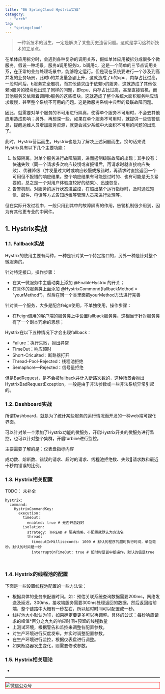 ```yaml
---
title: "06 SpringCloud Hystrix实战"
category:
  - "arch"
tag:
  - "springcloud"
---
```



> 一种新技术的诞生，一定是解决了某些历史遗留问题。这就是学习这种新技术的立足点。

在单体应用拆分时，会遇到各种复杂的调用关系，假如单体应用被拆分成很多个微服务，假设一种场景，服务a调用服务b，b调用c，这是一个简单的三节点调用关系，在正常的业务处理场景中，能够稳定运行。但是现在系统要进行一个涉及到高并发的业务场景，此时b的并发量急剧上升，这就造成了b的cpu、内存占比过高，一段时间后，b服务完全宕机，而其他请求由于依赖b的服务，这就造成了其他依赖b服务的模块也出现了同样的问题，即cpu、内存占比过高，甚至直接宕机，而其他服务又依赖着调用b服务的这些模块，这就造成了整个系统大面积服务响应请求缓慢，甚至整个系统不可用的问题。这是微服务系统中典型的级联故障问题。

因此，就需要对单个服务的不可用进行隔离，使得单个服务不可用时，不会去其他应用造成影响；另外，再想深一些，如果在单个服务不可用时，就提供一些告警信息，提醒运维人员增加服务资源，就更会减少系统中大面积不可用的问题的出现了。

此时，Hystrix营运而生。Hystrix也是为了解决上述问题而生。换句话来说Hystrix具有以下几个主要功能：

1. 故障隔离。对单个服务进行故障隔离，进而遏制级联故障的出现；其手段有：快速失败（同一个请求多次响应较慢或者报错后，再请求时就直接响应失败）、优雅降级（并发量过大时或响应较慢或报错时，再请求时直接返回一个可用但不报错的响应结果，整个响应结果有可能是过时的、也有可能是无关紧要的，总之是一个对用户体验度较好的结果）、迅速恢复。
2. 告警机制。对服务的运行状态进监控，在超出某个运行指标时，及时通过短信、邮件、电话等方式告知运维等管理人员来进行处理等。

但在实际开发过程中，一般只用到其中的故障隔离的作用，告警机制很少用到，因为有其他更专业的中间件。

## 1. Hystrix实战

### 1.1. Fallback实战

Hystrix的使用主要有两种，一种是针对某一个特定接口的，另外一种是针对整个微服务的。

针对特定接口，操作步骤：

- 在某一微服务中主启动类上添加 @EnableHystrix 的开关；
- 在具体的服务类上面添加 @HystrixCommond(fallbackMethod = "yourMethod")，然后在同一个类里面把yourMethod方法进行完善

针对某一个服务，大多是配合feign使用，不单独使用，操作步骤：

- 在Feign调用的客户端的服务类上中设置fallback服务类，这相当于针对服务类有了一个副本冗余的思想；

Hystrix在以下五种情况下才会出现fallback：

- Failure：执行失败，抛出异常
- TimeOut：响应超时
- Short-Cricuited：断路器打开
- Thread-Pool-Rejected：线程池拒绝
- Semaphore—Rejected：信号量拒绝

但是BadRequest，是不会被fallback并计入断路次数的，这种场景会抛出HystrixBadRequestException，一般是由于非法参数或一些非法系统异常引起的。

### 1.2. Dashboard实战

所谓Dashboard，就是为了统计某些服务的运行情况而开发的一种web端可视化界面。

可以针对某一个添加了Hystrix功能的微服务，开启Hystrix开关的微服务进行监控，也可以针对整个集群，开启turbine进行监控。

主要需要了解的是：仪表盘指标内容

成功数、熔断数、错误的请求、超时的请求、线程池拒绝数、失败请求数和最近十秒内错误的比例。

### 1.3. Hystrix相关配置

TODO： 未补全

```
hystrix:
  command:
    HystrixCommandKey:
      execution:
        timeout:
          enabled: true # 是否开启超时
        isolation:
          strategy: THREAD # 隔离策略，不配置就默认为方法名
          thread:
            timeoutInMilliseconds: 1000 # 默认的程序的超时执行时间，单位毫秒，默认的时间是一秒
            interruptOnTimeOut: true # 超时时是否中断操作，默认的值是true



```

### 1.4. Hystrix的线程池的配置

下面是一些设置线程池配置的一些方法论：

- 根据具体的业务来配置时间。如：预估关联系统查询数据需要200ms，网络发送及延迟，300ms，接收端服务需要300ms处理返回的数据，然后返回给前端，整个链路中大概有一秒左右，所以超时时间可以配置成一秒。
- 线程池大小默认为10，如果确定要更多可以再调整。具体的公式：每秒响应请求的峰值*百分之九九的响应时间+预留的线程数量
- 上测试环境，根据警告和监控来调整各配置参数。
- 对生产环境进行灰度发布，并实时调整配置参数。
- 在生产环境进行监控，根据仪表盘进行调整。
- 如果断路器发生变化，则需要修改参数。



### 1.5. Hystrix相关理论






















-
---

<img style="border:1px red solid; display:block; margin:0 auto;" src="https://tianqingxiaozhu.oss-cn-shenzhen.aliyuncs.com/img/qrcode.jpg" alt="微信公众号" />

